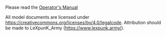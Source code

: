 Please read the [Operator's Manual](https://github.com/LeXpunK-Army/LeXpunK_DAO_Defense_Protocol/blob/main/Operator's%20Manual%20-%20LeXpunK%20Legal%20Defense%20Protocol.pdf)

All model documents are licensed under https://creativecommons.org/licenses/by/4.0/legalcode. Attribution should be made to LeXpunK_Army (https://www.lexpunk.army/).

